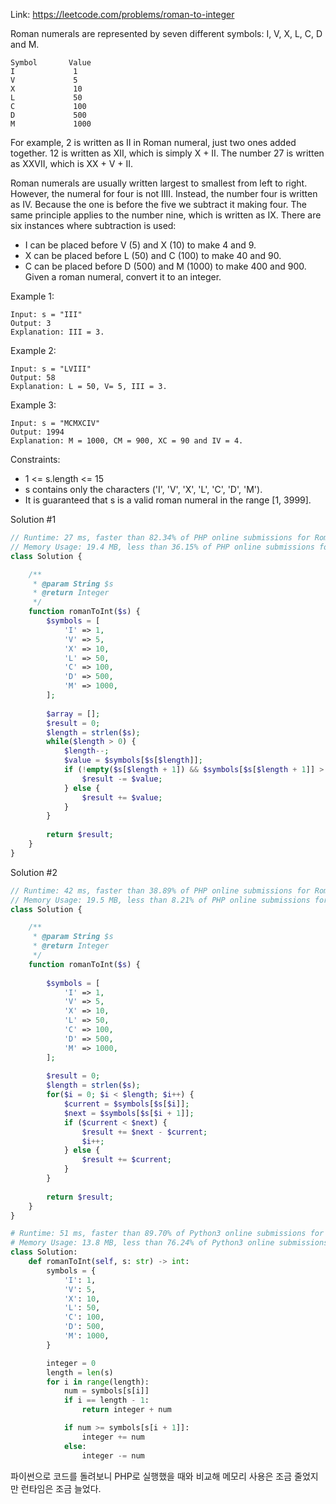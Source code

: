 Link: https://leetcode.com/problems/roman-to-integer

Roman numerals are represented by seven different symbols: I, V, X, L, C, D and M.
```text
Symbol       Value
I             1
V             5
X             10
L             50
C             100
D             500
M             1000
```
For example, 2 is written as II in Roman numeral, just two ones added together. 12 is written as XII, which is simply X + II. The number 27 is written as XXVII, which is XX + V + II.

Roman numerals are usually written largest to smallest from left to right. However, the numeral for four is not IIII. Instead, the number four is written as IV. Because the one is before the five we subtract it making four. The same principle applies to the number nine, which is written as IX. There are six instances where subtraction is used:

- I can be placed before V (5) and X (10) to make 4 and 9. 
- X can be placed before L (50) and C (100) to make 40 and 90. 
- C can be placed before D (500) and M (1000) to make 400 and 900.
Given a roman numeral, convert it to an integer.

Example 1:
```text
Input: s = "III"
Output: 3
Explanation: III = 3.
```

Example 2:
```text
Input: s = "LVIII"
Output: 58
Explanation: L = 50, V= 5, III = 3.
```

Example 3:
```text
Input: s = "MCMXCIV"
Output: 1994
Explanation: M = 1000, CM = 900, XC = 90 and IV = 4.
```

Constraints:
- 1 <= s.length <= 15
- s contains only the characters ('I', 'V', 'X', 'L', 'C', 'D', 'M').
- It is guaranteed that s is a valid roman numeral in the range [1, 3999].

Solution #1
```php
// Runtime: 27 ms, faster than 82.34% of PHP online submissions for Roman to Integer.
// Memory Usage: 19.4 MB, less than 36.15% of PHP online submissions for Roman to Integer.
class Solution {

    /**
     * @param String $s
     * @return Integer
     */
    function romanToInt($s) {
        $symbols = [
            'I' => 1,
            'V' => 5,
            'X' => 10,
            'L' => 50,
            'C' => 100,
            'D' => 500,
            'M' => 1000,
        ];
        
        $array = [];
        $result = 0;
        $length = strlen($s);
        while($length > 0) {
            $length--;
            $value = $symbols[$s[$length]];
            if (!empty($s[$length + 1]) && $symbols[$s[$length + 1]] > $value) {
                $result -= $value;
            } else {
                $result += $value;   
            }
        }
        
        return $result;
    }
}
```

Solution #2
```php
// Runtime: 42 ms, faster than 38.89% of PHP online submissions for Roman to Integer.
// Memory Usage: 19.5 MB, less than 8.21% of PHP online submissions for Roman to Integer.
class Solution {

    /**
     * @param String $s
     * @return Integer
     */
    function romanToInt($s) {
        
        $symbols = [
            'I' => 1,
            'V' => 5,
            'X' => 10,
            'L' => 50,
            'C' => 100,
            'D' => 500,
            'M' => 1000,
        ];
        
        $result = 0;
        $length = strlen($s);
        for($i = 0; $i < $length; $i++) {
            $current = $symbols[$s[$i]];
            $next = $symbols[$s[$i + 1]];
            if ($current < $next) {
                $result += $next - $current;
                $i++;
            } else {
                $result += $current;       
            }
        }
        
        return $result;
    }
}
```

```python
# Runtime: 51 ms, faster than 89.70% of Python3 online submissions for Roman to Integer.
# Memory Usage: 13.8 MB, less than 76.24% of Python3 online submissions for Roman to Integer.
class Solution:
    def romanToInt(self, s: str) -> int:
        symbols = {
            'I': 1,
            'V': 5,
            'X': 10,
            'L': 50,
            'C': 100,
            'D': 500,
            'M': 1000,
        }

        integer = 0
        length = len(s)
        for i in range(length):
            num = symbols[s[i]]
            if i == length - 1:
                return integer + num

            if num >= symbols[s[i + 1]]:
                integer += num
            else:
                integer -= num
```
파이썬으로 코드를 돌려보니 PHP로 실행했을 때와 비교해 메모리 사용은 조금 줄었지만 런타임은 조금 늘었다.